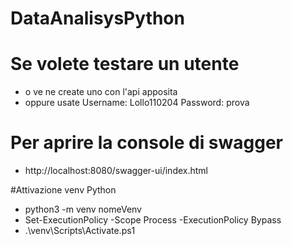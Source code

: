 # DataAnalisysPython
# Se volete testare un utente
- o ve ne create uno con l'api apposita 
- oppure usate Username: Lollo110204 Password: prova

# Per aprire la console di swagger 
- http://localhost:8080/swagger-ui/index.html

#Attivazione venv Python
- python3 -m venv nomeVenv
- Set-ExecutionPolicy -Scope Process -ExecutionPolicy Bypass
- .\venv\Scripts\Activate.ps1 
